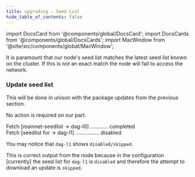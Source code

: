 ```yaml
---
title: upgrading - Seed List
hide_table_of_contents: false
---
```

<intro-end />

import DocsCard from '@components/global/DocsCard';
import DocsCards from '@components/global/DocsCards';
import MacWindow from '@site/src/components/global/MacWindow';

<head>
  <title>Constellation Network Automation with nodectl</title>
  <meta
    name="description"
    content="Constellation Network Automation - Upgrade Tessellation with nodectl"
  />
</head>

It is paramount that our node's seed list matches the latest seed list known on the cluster.  If this is not an exact match the node will fail to access the network.

### Update seed list

This will be done in unison with the package updates from the previous section.

No action is required on our part.

<MacWindow>
  Fetch [mainnet-seedlist -> dag-l0] ............ completed<br />
  Fetch [seedlist for -> dag-l1] ................ disabled<br />
</MacWindow>

You may notice that `dag-l1` shows `disabled/skipped`.  

This is correct output from the node because in the configuration [currently] the seed list for `dag-l1` is `disabled` and therefore the attempt to download an update is `skipped`.